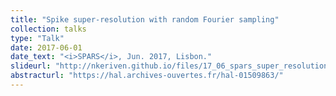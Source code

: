 ```yaml
---
title: "Spike super-resolution with random Fourier sampling"
collection: talks
type: "Talk"
date: 2017-06-01
date_text: "<i>SPARS</i>, Jun. 2017, Lisbon."
slideurl: "http://nkeriven.github.io/files/17_06_spars_super_resolution.pdf"
abstracturl: "https://hal.archives-ouvertes.fr/hal-01509863/"
---
```

